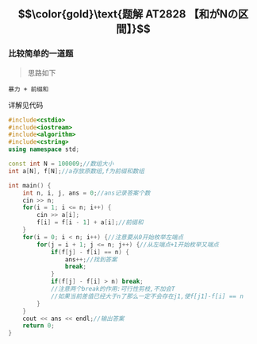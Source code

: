 ## $$\color{gold}\text{题解 AT2828 【和がNの区間】}$$
### 比较简单的一道题

> 思路如下


```暴力 + 前缀和```


详解见代码

```cpp
#include<cstdio>
#include<iostream>
#include<algorithm>
#include<cstring>
using namespace std;

const int N = 100009;//数组大小
int a[N], f[N];//a存放原数组,f为前缀和数组

int main() {
	int n, i, j, ans = 0;//ans记录答案个数
	cin >> n;
	for(i = 1; i <= n; i++) {
		cin >> a[i];
		f[i] = f[i - 1] + a[i];//前缀和
	}
	for(i = 0; i < n; i++) {//注意要从0开始枚举左端点
		for(j = i + 1; j <= n; j++) {//从左端点+1开始枚举又端点
			if(f[j] - f[i] == n) {
				ans++;//找到答案
				break;
			}
			if(f[j] - f[i] > n) break;
            //注意两个break的作用:可行性剪枝,不加会T
            //如果当前差值已经大于n了那么一定不会存在j1,使f[j1]-f[i] == n
		}
	}
	cout << ans << endl;//输出答案
	return 0;
}
		
```